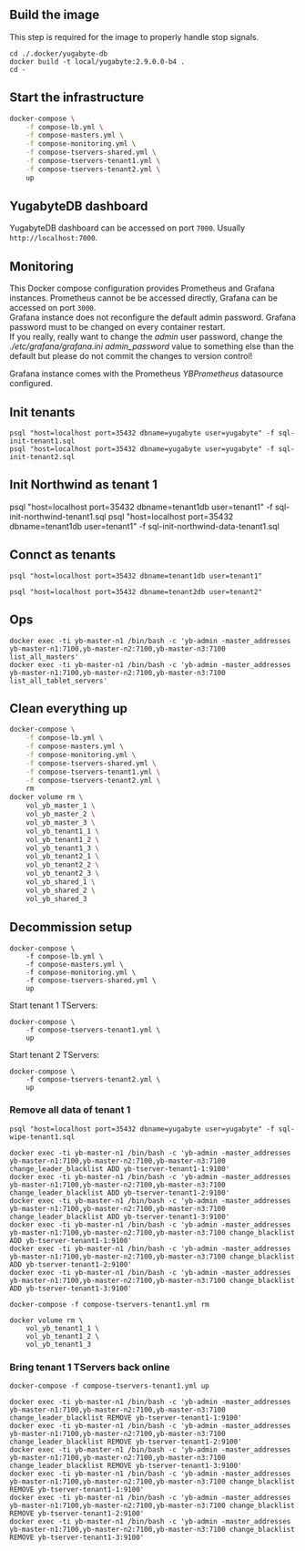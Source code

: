 ## Build the image

This step is required for the image to properly handle stop signals.

```cd
cd ./.docker/yugabyte-db
docker build -t local/yugabyte:2.9.0.0-b4 .
cd -
```

## Start the infrastructure

```sh
docker-compose \
    -f compose-lb.yml \
    -f compose-masters.yml \
    -f compose-monitoring.yml \
    -f compose-tservers-shared.yml \
    -f compose-tservers-tenant1.yml \
    -f compose-tservers-tenant2.yml \
    up
```

## YugabyteDB dashboard

YugabyteDB dashboard can be accessed on port `7000`. Usually `http://localhost:7000`.

## Monitoring

This Docker compose configuration provides Prometheus and Grafana instances. Prometheus cannot be be accessed directly, Grafana can be accessed on port `3000`.  
Grafana instance does not reconfigure the default admin password. Grafana password must to be changed on every container restart.  
If you really, really want to change the _admin_ user password, change the _./etc/grafana/grafana.ini_ _admin\_password_ value to something else than the default but please do not commit the changes to version control!

Grafana instance comes with the Prometheus _YBPrometheus_ datasource configured.

## Init tenants

```
psql "host=localhost port=35432 dbname=yugabyte user=yugabyte" -f sql-init-tenant1.sql
psql "host=localhost port=35432 dbname=yugabyte user=yugabyte" -f sql-init-tenant2.sql
```

## Init Northwind as tenant 1

psql "host=localhost port=35432 dbname=tenant1db user=tenant1" -f sql-init-northwind-tenant1.sql
psql "host=localhost port=35432 dbname=tenant1db user=tenant1" -f sql-init-northwind-data-tenant1.sql

## Connct as tenants

```
psql "host=localhost port=35432 dbname=tenant1db user=tenant1"
```

```
psql "host=localhost port=35432 dbname=tenant2db user=tenant2"
```

## Ops

```
docker exec -ti yb-master-n1 /bin/bash -c 'yb-admin -master_addresses yb-master-n1:7100,yb-master-n2:7100,yb-master-n3:7100 list_all_masters'
docker exec -ti yb-master-n1 /bin/bash -c 'yb-admin -master_addresses yb-master-n1:7100,yb-master-n2:7100,yb-master-n3:7100 list_all_tablet_servers'
```

## Clean everything up

```sh
docker-compose \
    -f compose-lb.yml \
    -f compose-masters.yml \
    -f compose-monitoring.yml \
    -f compose-tservers-shared.yml \
    -f compose-tservers-tenant1.yml \
    -f compose-tservers-tenant2.yml \
    rm
docker volume rm \
    vol_yb_master_1 \
    vol_yb_master_2 \
    vol_yb_master_3 \
    vol_yb_tenant1_1 \
    vol_yb_tenant1_2 \
    vol_yb_tenant1_3 \
    vol_yb_tenant2_1 \
    vol_yb_tenant2_2 \
    vol_yb_tenant2_3 \
    vol_yb_shared_1 \
    vol_yb_shared_2 \
    vol_yb_shared_3
```

## Decommission setup

```
docker-compose \
    -f compose-lb.yml \
    -f compose-masters.yml \
    -f compose-monitoring.yml \
    -f compose-tservers-shared.yml \
    up
```

Start tenant 1 TServers:

```
docker-compose \
    -f compose-tservers-tenant1.yml \
    up
```

Start tenant 2 TServers:

```
docker-compose \
    -f compose-tservers-tenant2.yml \
    up
```

### Remove all data of tenant 1

```
psql "host=localhost port=35432 dbname=yugabyte user=yugabyte" -f sql-wipe-tenant1.sql
```

```
docker exec -ti yb-master-n1 /bin/bash -c 'yb-admin -master_addresses yb-master-n1:7100,yb-master-n2:7100,yb-master-n3:7100 change_leader_blacklist ADD yb-tserver-tenant1-1:9100'
docker exec -ti yb-master-n1 /bin/bash -c 'yb-admin -master_addresses yb-master-n1:7100,yb-master-n2:7100,yb-master-n3:7100 change_leader_blacklist ADD yb-tserver-tenant1-2:9100'
docker exec -ti yb-master-n1 /bin/bash -c 'yb-admin -master_addresses yb-master-n1:7100,yb-master-n2:7100,yb-master-n3:7100 change_leader_blacklist ADD yb-tserver-tenant1-3:9100'
docker exec -ti yb-master-n1 /bin/bash -c 'yb-admin -master_addresses yb-master-n1:7100,yb-master-n2:7100,yb-master-n3:7100 change_blacklist ADD yb-tserver-tenant1-1:9100'
docker exec -ti yb-master-n1 /bin/bash -c 'yb-admin -master_addresses yb-master-n1:7100,yb-master-n2:7100,yb-master-n3:7100 change_blacklist ADD yb-tserver-tenant1-2:9100'
docker exec -ti yb-master-n1 /bin/bash -c 'yb-admin -master_addresses yb-master-n1:7100,yb-master-n2:7100,yb-master-n3:7100 change_blacklist ADD yb-tserver-tenant1-3:9100'
```

```
docker-compose -f compose-tservers-tenant1.yml rm
```

```
docker volume rm \
    vol_yb_tenant1_1 \
    vol_yb_tenant1_2 \
    vol_yb_tenant1_3
```

### Bring tenant 1 TServers back online

```
docker-compose -f compose-tservers-tenant1.yml up
```

```
docker exec -ti yb-master-n1 /bin/bash -c 'yb-admin -master_addresses yb-master-n1:7100,yb-master-n2:7100,yb-master-n3:7100 change_leader_blacklist REMOVE yb-tserver-tenant1-1:9100'
docker exec -ti yb-master-n1 /bin/bash -c 'yb-admin -master_addresses yb-master-n1:7100,yb-master-n2:7100,yb-master-n3:7100 change_leader_blacklist REMOVE yb-tserver-tenant1-2:9100'
docker exec -ti yb-master-n1 /bin/bash -c 'yb-admin -master_addresses yb-master-n1:7100,yb-master-n2:7100,yb-master-n3:7100 change_leader_blacklist REMOVE yb-tserver-tenant1-3:9100'
docker exec -ti yb-master-n1 /bin/bash -c 'yb-admin -master_addresses yb-master-n1:7100,yb-master-n2:7100,yb-master-n3:7100 change_blacklist REMOVE yb-tserver-tenant1-1:9100'
docker exec -ti yb-master-n1 /bin/bash -c 'yb-admin -master_addresses yb-master-n1:7100,yb-master-n2:7100,yb-master-n3:7100 change_blacklist REMOVE yb-tserver-tenant1-2:9100'
docker exec -ti yb-master-n1 /bin/bash -c 'yb-admin -master_addresses yb-master-n1:7100,yb-master-n2:7100,yb-master-n3:7100 change_blacklist REMOVE yb-tserver-tenant1-3:9100'
```